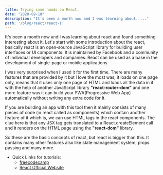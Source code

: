 ```yaml
---
title: Trying some hands on React.
date: "2020-09-18"
description: "It's been a month now and I was learning about....."
path: '/blog/react/react-I'
---
```


It's been a month now and I was learning about react and found something interesting about it.
Let's start with some introduction about the react, basically react is an open-source JavaScript library for building user interfaces or UI components. It is maintained by Facebook and a community of individual developers and companies. React can be used as a base in the development of single-page or mobile applications.

I was very surprised when I used it for the first time. There are many features that are provided by it but I love the most was, it loads on one page only, means that it uses only one page of HTML and loads all the data in it with the help of another JavaScript library **"react-router-dom"** and one more feature was it can build your PWA(Progressive Web App) automatically without writing any extra code for it.

If you are building an app with this tool then it mainly consists of many pieces of code (in react called as components) which contain another feature of it which is, we can use HTML tags in the react components. The clue here is that any JSX tag gets translated to a React.createElement call and it renders on the HTML page using the **"react-dom"** library.

So these are the basic concepts of react, but react is bigger than this. It contains many other features also like state management system, props passing and many more.

* Quick Links for tutorials:
	* [freecodecamp](https://www.freecodecamp.org/)
	* [React Official Website](https://reactjs.org/)

